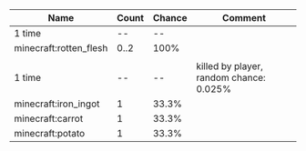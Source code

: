 | Name                   | Count | Chance | Comment                                 |
| ---------------------- | ----- | ------ | --------------------------------------- |
| 1 time                 |    -- |     -- |                                         |
| minecraft:rotten_flesh |  0..2 |   100% |                                         |
|                        |       |        |                                         |
| 1 time                 |    -- |     -- | killed by player, random chance: 0.025% |
| minecraft:iron_ingot   |     1 |  33.3% |                                         |
| minecraft:carrot       |     1 |  33.3% |                                         |
| minecraft:potato       |     1 |  33.3% |                                         |